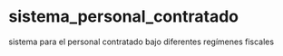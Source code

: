 # sistema_personal_contratado
sistema para el personal contratado bajo diferentes regímenes fiscales
